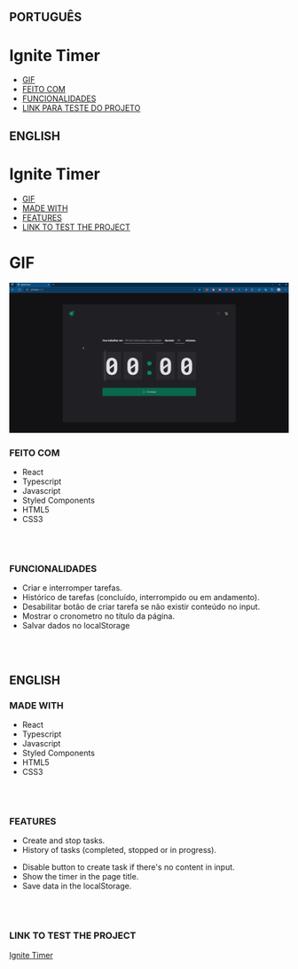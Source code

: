 ## PORTUGUÊS
# Ignite Timer
* [GIF](#GIF)
* [FEITO COM](#FEITO-COM)
* [FUNCIONALIDADES](#FUNCIONALIDADES-/-FEATURES)
* [LINK PARA TESTE DO PROJETO](#LINK-PARA-TESTE-DO-PROJETO-/-LINK-TO-TEST-THE-PROJECT)

## ENGLISH
# Ignite Timer
* [GIF](#GIF)
* [MADE WITH](#MADE-WITH)
* [FEATURES](#FEATURES)
* [LINK TO TEST THE PROJECT](#LINK-PARA-TESTE-DO-PROJETO-/-LINK-TO-TEST-THE-PROJECT)


# GIF
<img src="src/assets/Pomodoro.gif"/>


### FEITO COM
<ul>
<li>React</li>
<li>Typescript</li>
<li>Javascript</li>
<li>Styled Components</li>
<li>HTML5</li>
<li>CSS3</li>
</ul>
<br>
<br>


### FUNCIONALIDADES
<ul>
<li>Criar e interromper tarefas.</li>
<li>Histórico de tarefas (concluído, interrompido ou em andamento).</li>
<li>Desabilitar botão de criar tarefa se não existir conteúdo no input.</li>
<li>Mostrar o cronometro no título da página.</li>
<li>Salvar dados no localStorage</li>
</ul>
<br>
<br>

## ENGLISH

### MADE WITH
<ul>
<li>React</li>
<li>Typescript</li>
<li>Javascript</li>
<li>Styled Components</li>
<li>HTML5</li>
<li>CSS3</li>
</ul>
<br>
<br>

### FEATURES
<ul>
<li>Create and stop tasks.</li>
<li>History of tasks (completed, stopped or in progress).</p>
<li>Disable button to create task if there's no content in input.</li>
<li>Show the timer in the page title.</li>
<li>Save data in the localStorage.</li>
</ul>
<br>
<br>

### LINK TO TEST THE PROJECT
<a href="https://dancing-malasada-9e3838.netlify.app">Ignite Timer</a>
